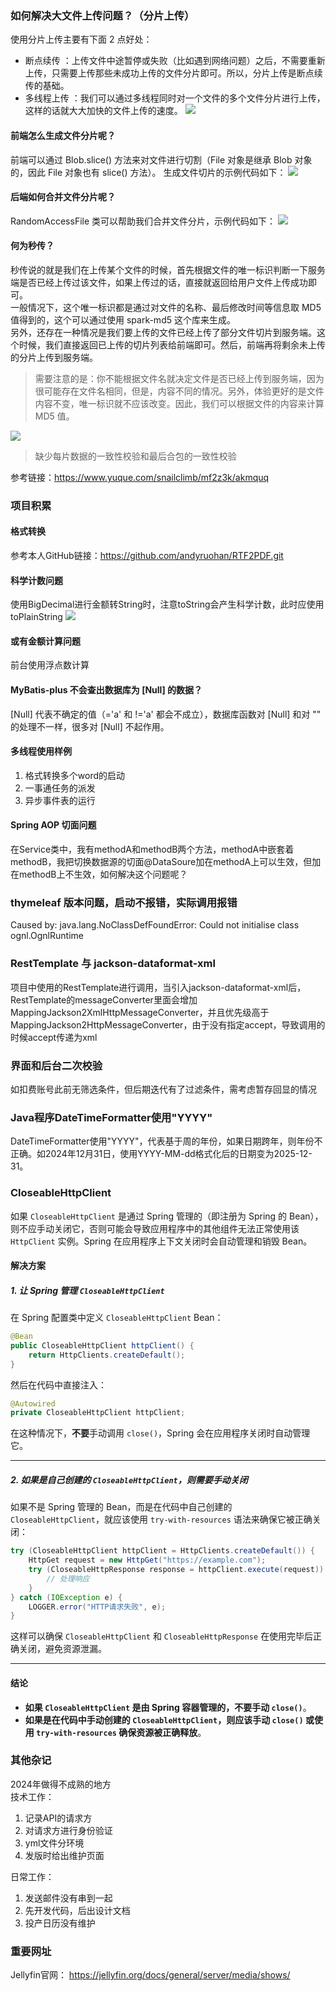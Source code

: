 ### 如何解决大文件上传问题？（分片上传）
使用分片上传主要有下面 2 点好处：
- 断点续传 ：上传文件中途暂停或失败（比如遇到网络问题）之后，不需要重新上传，只需要上传那些未成功上传的文件分片即可。所以，分片上传是断点续传的基础。
- 多线程上传 ：我们可以通过多线程同时对一个文件的多个文件分片进行上传，这样的话就大大加快的文件上传的速度。
![](分片上传样例图.png)

#### 前端怎么生成文件分片呢？
前端可以通过 Blob.slice() 方法来对文件进行切割（File 对象是继承 Blob 对象的，因此 File 对象也有 slice() 方法）。
生成文件切片的示例代码如下：
![](前端代码.png)

#### 后端如何合并文件分片呢？
RandomAccessFile 类可以帮助我们合并文件分片，示例代码如下：
![](后端代码.png)

#### 何为秒传？  
秒传说的就是我们在上传某个文件的时候，首先根据文件的唯一标识判断一下服务端是否已经上传过该文件，如果上传过的话，直接就返回给用户文件上传成功即可。  
一般情况下，这个唯一标识都是通过对文件的名称、最后修改时间等信息取 MD5 值得到的，这个可以通过使用 spark-md5 这个库来生成。   
另外，还存在一种情况是我们要上传的文件已经上传了部分文件切片到服务端。这个时候，我们直接返回已上传的切片列表给前端即可。然后，前端再将剩余未上传的分片上传到服务端。
>需要注意的是：你不能根据文件名就决定文件是否已经上传到服务端，因为很可能存在文件名相同，但是，内容不同的情况。另外，体验更好的是文件内容不变，唯一标识就不应该改变。因此，我们可以根据文件的内容来计算 MD5 值。  


![](流程图.png)
>缺少每片数据的一致性校验和最后合包的一致性校验

参考链接：https://www.yuque.com/snailclimb/mf2z3k/akmquq

### 项目积累
#### 格式转换
参考本人GitHub链接：https://github.com/andyruohan/RTF2PDF.git

#### 科学计数问题
使用BigDecimal进行金额转String时，注意toString会产生科学计数，此时应使用toPlainString
![](产生科学记数法的问题点.PNG)

#### 或有金额计算问题
前台使用浮点数计算

#### MyBatis-plus 不会查出数据库为 [Null] 的数据？
[Null] 代表不确定的值（='a' 和 !='a' 都会不成立），数据库函数对 [Null] 和对 "" 的处理不一样，很多对 [Null] 不起作用。

#### 多线程使用样例
1. 格式转换多个word的启动
2. 一事通任务的派发
3. 异步事件表的运行

#### Spring AOP 切面问题
在Service类中，我有methodA和methodB两个方法，methodA中嵌套着methodB，我把切换数据源的切面@DataSoure加在methodA上可以生效，但加在methodB上不生效，如何解决这个问题呢？

### thymeleaf 版本问题，启动不报错，实际调用报错
Caused by: java.lang.NoClassDefFoundError: Could not initialise class ognl.OgnlRuntime

### RestTemplate 与 jackson-dataformat-xml
项目中使用的RestTemplate进行调用，当引入jackson-dataformat-xml后，RestTemplate的messageConverter里面会增加MappingJackson2XmlHttpMessageConverter，并且优先级高于MappingJackson2HttpMessageConverter，由于没有指定accept，导致调用的时候accept传递为xml

### 界面和后台二次校验
如扣费账号此前无筛选条件，但后期迭代有了过滤条件，需考虑暂存回显的情况

### Java程序DateTimeFormatter使用"YYYY"
DateTimeFormatter使用"YYYY"，代表基于周的年份，如果日期跨年，则年份不正确。如2024年12月31日，使用YYYY-MM-dd格式化后的日期变为2025-12-31。

### CloseableHttpClient 
如果 `CloseableHttpClient` 是通过 Spring 管理的（即注册为 Spring 的 Bean），则不应手动关闭它，否则可能会导致应用程序中的其他组件无法正常使用该 `HttpClient` 实例。Spring 在应用程序上下文关闭时会自动管理和销毁 Bean。

#### **解决方案**
##### **1. 让 Spring 管理 `CloseableHttpClient`**
在 Spring 配置类中定义 `CloseableHttpClient` Bean：
```java
@Bean
public CloseableHttpClient httpClient() {
    return HttpClients.createDefault();
}
```
然后在代码中直接注入：
```java
@Autowired
private CloseableHttpClient httpClient;
```
在这种情况下，**不要**手动调用 `close()`，Spring 会在应用程序关闭时自动管理它。

---

##### **2. 如果是自己创建的 `CloseableHttpClient`，则需要手动关闭**
如果不是 Spring 管理的 Bean，而是在代码中自己创建的 `CloseableHttpClient`，就应该使用 `try-with-resources` 语法来确保它被正确关闭：
```java
try (CloseableHttpClient httpClient = HttpClients.createDefault()) {
    HttpGet request = new HttpGet("https://example.com");
    try (CloseableHttpResponse response = httpClient.execute(request)) {
        // 处理响应
    }
} catch (IOException e) {
    LOGGER.error("HTTP请求失败", e);
}
```
这样可以确保 `CloseableHttpClient` 和 `CloseableHttpResponse` 在使用完毕后正确关闭，避免资源泄漏。

---

#### **结论**
- **如果 `CloseableHttpClient` 是由 Spring 容器管理的，不要手动 `close()`**。
- **如果是在代码中手动创建的 `CloseableHttpClient`，则应该手动 `close()` 或使用 `try-with-resources` 确保资源被正确释放**。

### 其他杂记
2024年做得不成熟的地方  
技术工作：
1. 记录API的请求方
2. 对请求方进行身份验证 
3. yml文件分环境
4. 发版时给出维护页面

日常工作：
1. 发送邮件没有串到一起
2. 先开发代码，后出设计文档
3. 投产日历没有维护

### 重要网址
Jellyfin官网： https://jellyfin.org/docs/general/server/media/shows/

